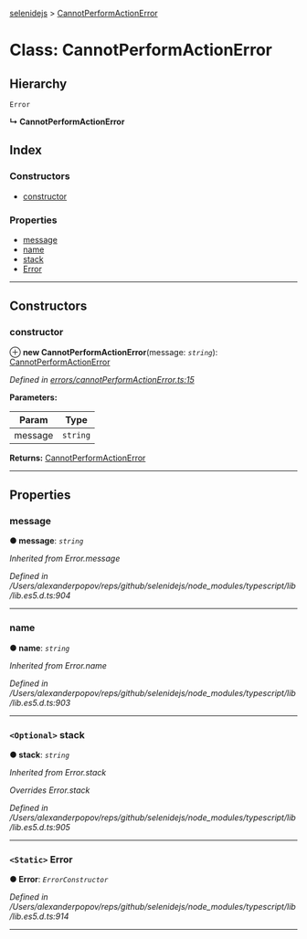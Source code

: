 [selenidejs](../README.md) > [CannotPerformActionError](../classes/cannotperformactionerror.md)

# Class: CannotPerformActionError

## Hierarchy

 `Error`

**↳ CannotPerformActionError**

## Index

### Constructors

* [constructor](cannotperformactionerror.md#constructor)

### Properties

* [message](cannotperformactionerror.md#message)
* [name](cannotperformactionerror.md#name)
* [stack](cannotperformactionerror.md#stack)
* [Error](cannotperformactionerror.md#error)

---

## Constructors

<a id="constructor"></a>

###  constructor

⊕ **new CannotPerformActionError**(message: *`string`*): [CannotPerformActionError](cannotperformactionerror.md)

*Defined in [errors/cannotPerformActionError.ts:15](https://github.com/KnowledgeExpert/selenidejs/blob/master/lib/errors/cannotPerformActionError.ts#L15)*

**Parameters:**

| Param | Type |
| ------ | ------ |
| message | `string` |

**Returns:** [CannotPerformActionError](cannotperformactionerror.md)

___

## Properties

<a id="message"></a>

###  message

**● message**: *`string`*

*Inherited from Error.message*

*Defined in /Users/alexanderpopov/reps/github/selenidejs/node_modules/typescript/lib/lib.es5.d.ts:904*

___
<a id="name"></a>

###  name

**● name**: *`string`*

*Inherited from Error.name*

*Defined in /Users/alexanderpopov/reps/github/selenidejs/node_modules/typescript/lib/lib.es5.d.ts:903*

___
<a id="stack"></a>

### `<Optional>` stack

**● stack**: *`string`*

*Inherited from Error.stack*

*Overrides Error.stack*

*Defined in /Users/alexanderpopov/reps/github/selenidejs/node_modules/typescript/lib/lib.es5.d.ts:905*

___
<a id="error"></a>

### `<Static>` Error

**● Error**: *`ErrorConstructor`*

*Defined in /Users/alexanderpopov/reps/github/selenidejs/node_modules/typescript/lib/lib.es5.d.ts:914*

___

